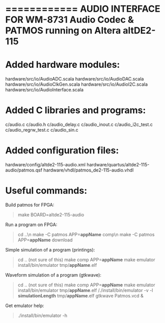 ============
AUDIO INTERFACE FOR WM-8731 Audio Codec & PATMOS running on Altera altDE2-115
============

Added hardware modules:
============
hardware/src/io/AudioADC.scala
hardware/src/io/AudioDAC.scala
hardware/src/io/AudioClkGen.scala
hardware/src/io/AudioI2C.scala
hardware/src/io/AudioInterface.scala

Added C libraries and programs:
============
c/audio.c
c/audio.h
c/audio_delay.c
c/audio_inout.c
c/audio_i2c_test.c
c/audio_regrw_test.c
c/audio_sin.c

Added configuration files:
===========
hardware/config/altde2-115-audio.xml
hardware/quartus/altde2-115-audio/patmos.qsf
hardware/vhdl/patmos_de2-115-audio.vhdl

Useful commands:
============
Build patmos for FPGA:
>make BOARD=altde2-115-audio

Run a program on FPGA:
>cd ..\n
>make -C patmos APP=__appName__ comp\n
>make -C patmos APP=__appName__ download

Simple simulation of a program (printings):
>cd .. (not sure of this)
>make comp APP=__appName__
>make emulator
>install/bin/emulator tmp/__appName__.elf

Waveform simulation of a program (gtkwave):
>cd .. (not sure of this)
>make comp APP=__appName__
>make emulator
>install/bin/emulator tmp/__appName__.elf
>/./install/bin/emulator -v -l __simulationLength__ tmp/__appName__.elf
>gtkwave Patmos.vcd &

Get emulator help:
>./install/bin/emulator -h